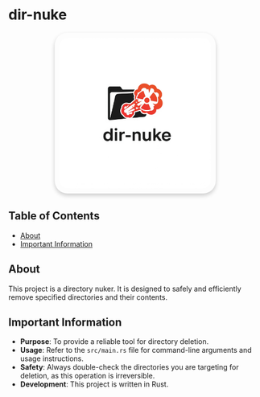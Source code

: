 # dir-nuke

<p align="center">
  <img src="logo.png" width="300" alt="Locker Bun Logo" style="border-radius: 25px; box-shadow: 0 4px 8px rgba(0, 0, 0, 0.2); padding: 10px;"/>
</p>


## Table of Contents
- [About](#about)
- [Important Information](#important-information)

## About
This project is a directory nuker. It is designed to safely and efficiently remove specified directories and their contents.

## Important Information
- **Purpose**: To provide a reliable tool for directory deletion.
- **Usage**: Refer to the `src/main.rs` file for command-line arguments and usage instructions.
- **Safety**: Always double-check the directories you are targeting for deletion, as this operation is irreversible.
- **Development**: This project is written in Rust.
